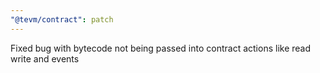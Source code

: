 ```yaml
---
"@tevm/contract": patch
---
```


Fixed bug with bytecode not being passed into contract actions like read write and events
